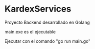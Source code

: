 # KardexServices

Proyecto Backend desarrollado en Golang

main.exe es el ejecutable

Ejecutar con el comando "go run main.go"
